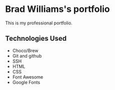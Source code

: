 # Brad Williams's portfolio

This is my professional portfolio.

## Technologies Used

- Choco/Brew
- Git and github
- SSH
- HTML
- CSS
- Font Awesome
- Google Fonts
